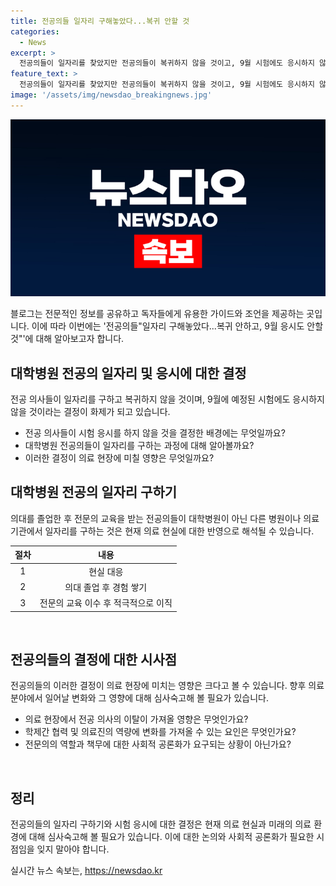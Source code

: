 ```yaml
---
title: 전공의들 일자리 구해놓았다...복귀 안할 것
categories:
  - News
excerpt: >
  전공의들이 일자리를 찾았지만 전공의들이 복귀하지 않을 것이고, 9월 시험에도 응시하지 않을 것이라는 소식입니다. 이러한 결정에 대한 이유와 관련 동향에 대해 더 알아보겠습니다.
feature_text: >
  전공의들이 일자리를 찾았지만 전공의들이 복귀하지 않을 것이고, 9월 시험에도 응시하지 않을 것이라는 소식입니다. 이러한 결정에 대한 이유와 관련 동향에 대해 더 알아보겠습니다.
image: '/assets/img/newsdao_breakingnews.jpg'
---
```


<p><img src="/assets/img/newsdao_breakingnews.jpg" alt="implanttips 속보" /></p>

<p data-ke-size="size16">블로그는 전문적인 정보를 공유하고 독자들에게 유용한 가이드와 조언을 제공하는 곳입니다. 이에 따라 이번에는 '전공의들"일자리 구해놓았다...복귀 안하고, 9월 응시도 안할 것"'에 대해 알아보고자 합니다.</p>

<h2 data-ke-size="size26">대학병원 전공의 일자리 및 응시에 대한 결정</h2>

<p>전공 의사들이 일자리를 구하고 복귀하지 않을 것이며, 9월에 예정된 시험에도 응시하지 않을 것이라는 결정이 화제가 되고 있습니다.</p>

<ul>
<li>전공 의사들이 시험 응시를 하지 않을 것을 결정한 배경에는 무엇일까요?</li>
<li>대학병원 전공의들이 일자리를 구하는 과정에 대해 알아볼까요?</li>
<li>이러한 결정이 의료 현장에 미칠 영향은 무엇일까요?</li>
</ul>

<h2 data-ke-size="size26">대학병원 전공의 일자리 구하기</h2>

<p>의대를 졸업한 후 전문의 교육을 받는 전공의들이 대학병원이 아닌 다른 병원이나 의료기관에서 일자리를 구하는 것은 현재 의료 현실에 대한 반영으로 해석될 수 있습니다.</p>

<table>
<thead>
<tr>
<th style="text-align: center;">절차</th>
<th style="text-align: center;">내용</th>
</tr>
</thead>
<tbody>
<tr>
<td style="text-align: center;">1</td>
<td style="text-align: center;">현실 대응</td>
</tr>
<tr>
<td style="text-align: center;">2</td>
<td style="text-align: center;">의대 졸업 후 경험 쌓기</td>
</tr>
<tr>
<td style="text-align: center;">3</td>
<td style="text-align: center;">전문의 교육 이수 후 적극적으로 이직</td>
</tr>
</tbody>
</table>

<p data-ke-size="size16">&nbsp;</p>

<h2 data-ke-size="size26">전공의들의 결정에 대한 시사점</h2>

<p>전공의들의 이러한 결정이 의료 현장에 미치는 영향은 크다고 볼 수 있습니다. 향후 의료 분야에서 일어날 변화와 그 영향에 대해 심사숙고해 볼 필요가 있습니다.</p>

<ul>
<li>의료 현장에서 전공 의사의 이탈이 가져올 영향은 무엇인가요?</li>
<li>학제간 협력 및 의료진의 역량에 변화를 가져올 수 있는 요인은 무엇인가요?</li>
<li>전문의의 역할과 책무에 대한 사회적 공론화가 요구되는 상황이 아닌가요?</li>
</ul>

<p data-ke-size="size16">&nbsp;</p>

<h2 data-ke-size="size26">정리</h2>

<p>전공의들의 일자리 구하기와 시험 응시에 대한 결정은 현재 의료 현실과 미래의 의료 환경에 대해 심사숙고해 볼 필요가 있습니다. 이에 대한 논의와 사회적 공론화가 필요한 시점임을 잊지 말아야 합니다.</p>
실시간 뉴스 속보는, <a href="https://newsdao.kr" rel="dofollow">https://newsdao.kr</a>


